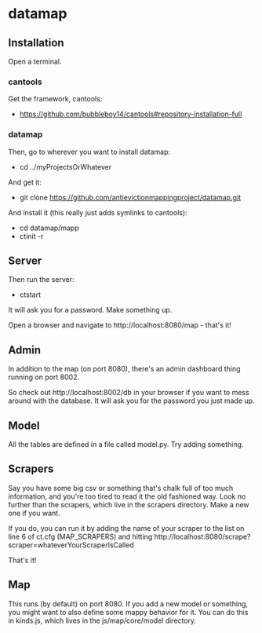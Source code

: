 # datamap

## Installation

Open a terminal.

### cantools

Get the framework, cantools:

  - https://github.com/bubbleboy14/cantools#repository-installation-full

### datamap

Then, go to wherever you want to install datamap:

  - cd ../myProjectsOrWhatever

And get it:

  - git clone https://github.com/antievictionmappingproject/datamap.git

And install it (this really just adds symlinks to cantools):

  - cd datamap/mapp
  - ctinit -r

## Server

Then run the server:

  - ctstart

It will ask you for a password. Make something up.

Open a browser and navigate to http://localhost:8080/map - that's it!

## Admin

In addition to the map (on port 8080), there's an admin dashboard thing running on port 8002.

So check out http://localhost:8002/db in your browser if you want to mess around with the database.
It will ask you for the password you just made up.

## Model

All the tables are defined in a file called model.py. Try adding something.

## Scrapers

Say you have some big csv or something that's chalk full of too much information,
and you're too tired to read it the old fashioned way. Look no further than the
scrapers, which live in the scrapers directory. Make a new one if you want.

If you do, you can run it by adding the name of your scraper to the list on line 6 of ct.cfg
(MAP_SCRAPERS) and hitting http://localhost:8080/scrape?scraper=whateverYourScraperIsCalled

That's it!

## Map

This runs (by default) on port 8080. If you add a new model or something, you might
want to also define some mappy behavior for it. You can do this in kinds.js, which
lives in the js/map/core/model directory.
